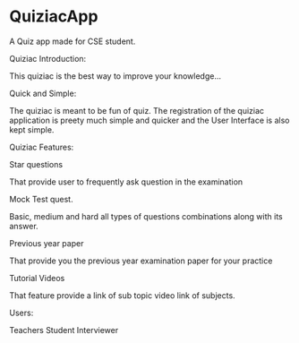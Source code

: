# QuiziacApp
A Quiz app made for CSE student.

Quiziac Introduction:

This quiziac is the best way to improve your
knowledge...

Quick and Simple:

The quiziac is meant to be fun of quiz. The registration
of the quiziac application is preety much simple and
quicker and the User Interface is also kept simple.

Quiziac Features:

Star questions

That provide user to frequently ask question in the
examination

Mock Test quest.

Basic, medium and hard all types of questions
combinations along with its answer.

Previous year paper

That provide you the previous year examination paper
for your practice

Tutorial Videos

That feature provide a link of sub topic video link of
subjects.

Users:

Teachers
Student
Interviewer 

